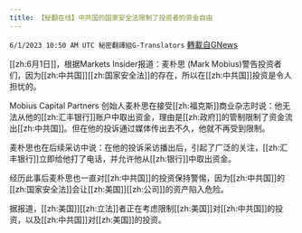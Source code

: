 ```yaml
---
title: 【秘翻在线】中共国的国家安全法限制了投资者的资金自由
---
```

`6/1/2023 10:50 AM UTC 秘密翻譯組G-Translators` [轉載自GNews](https://gnews.org/articles/1348794)

         

[[zh:6月1日]]，根据Markets Insider报道：麦朴思 (Mark Mobius)警告投资者们，因为[[zh:中共国]][[zh:国家安全法]]的存在，所以在[[zh:中共国]]投资是令人担忧的。

Mobius Capital Partners 创始人麦朴思在接受[[zh:福克斯]]商业杂志时说：他无法从他的[[zh:汇丰银行]]账户中取出资金，理由是[[zh:政府]]的管制限制了资金流出[[zh:中共国]]。但在他的投诉通过媒体传出去不久，他就不再受到限制。

麦朴思也在后续采访中说：在他的投诉采访播出后，引起了广泛的关注，[[zh:汇丰银行]]立即给他打了电话，并允许他从[[zh:银行]]中取出资金。

经历此事后麦朴思也一直对[[zh:中共国]]的投资保持警惕，因为[[zh:中共国]]的[[zh:国家安全法]]会让[[zh:美国]][[zh:公司]]的资产陷入危险。

据报道，[[zh:美国]][[zh:立法]]者正在考虑限制[[zh:美国]]对[[zh:中共国]]的投资，以及[[zh:中共国]]对[[zh:美国]]的投资。

